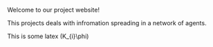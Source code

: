 Welcome to our project website! 

This projects deals with infromation spreading in a network of agents.

This is some latex \(K_{i}\phi\)


